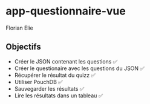 # app-questionnaire-vue
Florian Elie

## Objectifs

  * Créer le JSON contenant les questions :white_check_mark:
  * Créer le questionaire avec les questions du JSON :white_check_mark:
  * Récupérer le résultat du quizz :white_check_mark:
  * Utiliser PouchDB :white_check_mark:
  * Sauvegarder les résultats :white_check_mark:
  * Lire les résultats dans un tableau :white_check_mark:
